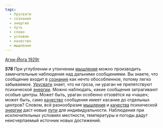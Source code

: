 ```yaml
---
tags:
  - Урусвати
  - сознание
  - энергия
  - путь
  - слово
  - условие
  - качество
  - мышление
---
```


[Агни-Йога 1929г](https://127.0.0.1:4002/agni/1929)

___578___
При углублении и утончении [мышления](../../../tags/#мышление) можно производить замечательные наблюдения над дальними сообщениями. Вы знаете, что сообщение входит в [сознание](../../../tags/#сознание) как нечто обособленное, потому легко забываемое. [Урусвати](../../../tags/#Урусвати) знает, что ни гроза, ни ураган не препятствуют психической [энергии](../../../tags/#энергия). Можно наблюдать, какие сообщения затрагивают особые центры. Может быть, ураган особенно отзовётся на «чаше»; может быть, само [качество](../../../tags/#качество) сообщения имеет касание до отдельных центров? Словом, всё разнообразие [мышления](../../../tags/#мышление) и [качества](../../../tags/#качество) психической [энергии](../../../tags/#энергия) даст новые [пути](../../../tags/#путь) для индивидуальности. Наблюдения при исключительных условиях местности, температуры и погоды дадут неисчерпаемый источник новых достижений.